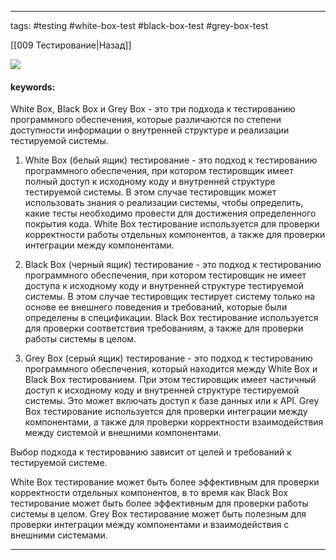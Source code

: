 ____

tags: #testing #white-box-test #black-box-test #grey-box-test

[[009 Тестирование|Назад]]

![](https://www.youtube.com/watch?v=39ymXb-9BMU)

#### keywords:

White Box, Black Box и Grey Box - это три подхода к тестированию программного обеспечения, которые различаются по степени доступности информации о внутренней структуре и реализации тестируемой системы.

1. White Box (белый ящик) тестирование - это подход к тестированию программного обеспечения, при котором тестировщик имеет полный доступ к исходному коду и внутренней структуре тестируемой системы. В этом случае тестировщик может использовать знания о реализации системы, чтобы определить, какие тесты необходимо провести для достижения определенного покрытия кода. White Box тестирование используется для проверки корректности работы отдельных компонентов, а также для проверки интеграции между компонентами.
    
2. Black Box (черный ящик) тестирование - это подход к тестированию программного обеспечения, при котором тестировщик не имеет доступа к исходному коду и внутренней структуре тестируемой системы. В этом случае тестировщик тестирует систему только на основе ее внешнего поведения и требований, которые были определены в спецификации. Black Box тестирование используется для проверки соответствия требованиям, а также для проверки работы системы в целом.
    
3. Grey Box (серый ящик) тестирование - это подход к тестированию программного обеспечения, который находится между White Box и Black Box тестированием. При этом тестировщик имеет частичный доступ к исходному коду и внутренней структуре тестируемой системы. Это может включать доступ к базе данных или к API. Grey Box тестирование используется для проверки интеграции между компонентами, а также для проверки корректности взаимодействия между системой и внешними компонентами.
    

Выбор подхода к тестированию зависит от целей и требований к тестируемой системе. 

White Box тестирование может быть более эффективным для проверки корректности отдельных компонентов, в то время как Black Box тестирование может быть более эффективным для проверки работы системы в целом. Grey Box тестирование может быть полезным для проверки интеграции между компонентами и взаимодействия с внешними системами.

_____

